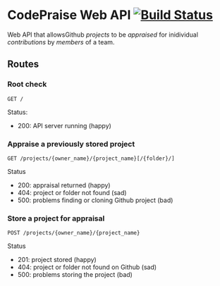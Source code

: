# CodePraise Web API [![Build Status](https://travis-ci.org/ISS-SOA/codepraise-api.svg?branch=master)](https://travis-ci.org/ISS-SOA/codepraise-api)

Web API that allowsGithub *projects* to be *appraised* for inidividual *contributions* by *members* of a team.

## Routes

### Root check

`GET /`

Status:

- 200: API server running (happy)

### Appraise a previously stored project

`GET /projects/{owner_name}/{project_name}[/{folder}/]`

Status

- 200: appraisal returned (happy)
- 404: project or folder not found (sad)
- 500: problems finding or cloning Github project (bad)

### Store a project for appraisal

`POST /projects/{owner_name}/{project_name}`

Status

- 201: project stored (happy)
- 404: project or folder not found on Github (sad)
- 500: problems storing the project (bad)
